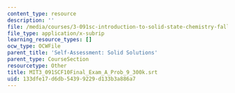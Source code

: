 ```yaml
---
content_type: resource
description: ''
file: /media/courses/3-091sc-introduction-to-solid-state-chemistry-fall-2010/133dfe17d6db54399229d133b3a886a7_MIT3_091SCF10Final_Exam_A_Prob_9_300k.vtt
file_type: application/x-subrip
learning_resource_types: []
ocw_type: OCWFile
parent_title: 'Self-Assessment: Solid Solutions'
parent_type: CourseSection
resourcetype: Other
title: MIT3_091SCF10Final_Exam_A_Prob_9_300k.srt
uid: 133dfe17-d6db-5439-9229-d133b3a886a7
---
```

